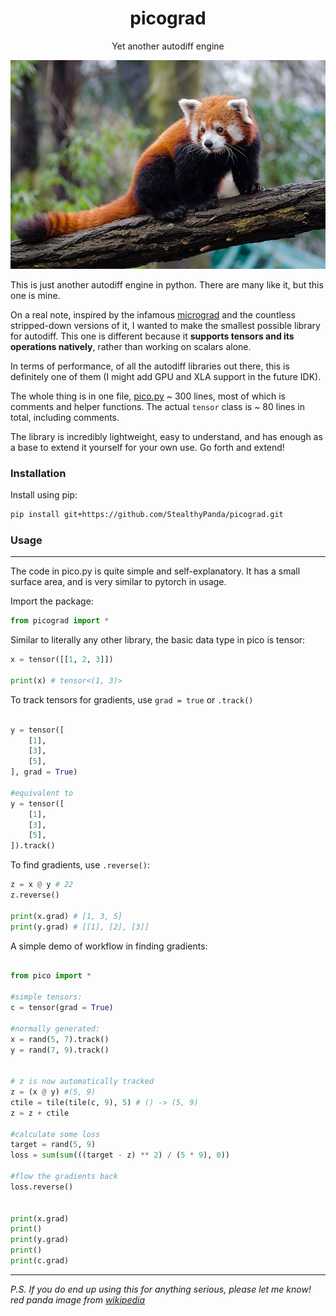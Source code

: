 <h1 align='center'>picograd</h1>
<p align='center'>Yet another autodiff engine</p>

![image](./image.png)


This is just another autodiff engine in python. There are many like it, but this one is mine.


On a real note, inspired by the infamous [micrograd]() and the countless stripped-down versions of it, I wanted to make the smallest possible library for autodiff. This one is different because it __supports tensors and its operations natively__, rather than working on scalars alone.

In terms of performance, of all the autodiff libraries out there, this is definitely one of them (I might add GPU and XLA support in the future IDK).

The whole thing is in one file, [pico.py](./pico.py) ~ 300 lines, most of which is comments and helper functions. The actual `tensor` class is ~ 80 lines in total, including comments.

The library is incredibly lightweight, easy to understand, and has enough as a base to extend it yourself for your own use. Go forth and extend!

### Installation

Install using pip:

```bash
pip install git+https://github.com/StealthyPanda/picograd.git
```


### Usage
---
The code in pico.py is quite simple and self-explanatory. It has a small surface area, and is very similar to pytorch in usage.


Import the package:
```python
from picograd import *
```

Similar to literally any other library, the basic data type in pico is tensor:

```python
x = tensor([[1, 2, 3]])

print(x) # tensor<(1, 3)>
```

To track tensors for gradients, use `grad = true` or `.track()`

```python

y = tensor([
    [1],
    [3],
    [5],
], grad = True)

#equivalent to 
y = tensor([
    [1],
    [3],
    [5],
]).track()
```

To find gradients, use `.reverse()`:
```python
z = x @ y # 22
z.reverse()

print(x.grad) # [1, 3, 5]
print(y.grad) # [[1], [2], [3]]
```


A simple demo of workflow in finding gradients:
```python

from pico import *

#simple tensors:
c = tensor(grad = True)

#normally generated:
x = rand(5, 7).track()
y = rand(7, 9).track()


# z is now automatically tracked
z = (x @ y) #(5, 9)
ctile = tile(tile(c, 9), 5) # () -> (5, 9)
z = z + ctile

#calculate some loss
target = rand(5, 9)
loss = sum(sum(((target - z) ** 2) / (5 * 9), 0))

#flow the gradients back
loss.reverse()


print(x.grad)
print()
print(y.grad)
print()
print(c.grad)
```

---
_P.S. If you do end up using this for anything serious, please let me know!_
_red panda image from [wikipedia](https://en.wikipedia.org/wiki/Red_panda)_

